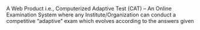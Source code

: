 A Web Product i.e., Computerized Adaptive Test (CAT) – An Online Examination System
where any Institute/Organization can conduct a competitive “adaptive” exam which evolves
according to the answers given